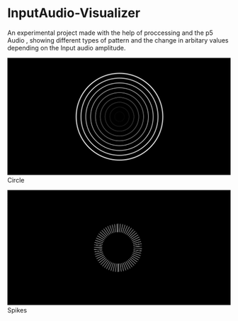 # InputAudio-Visualizer
An experimental project made with the help of proccessing and the p5 Audio , showing different types of pattern and
the change in arbitary values depending on the Input audio amplitude.

![Circle](/images/visual1.png)
Circle

![Spikes](/images/visual2.png)
Spikes
